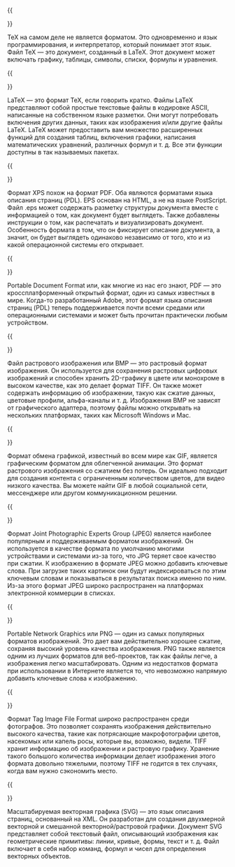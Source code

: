 ﻿---
translation: true
deploy: false
---


{{<section TEX>}}

TeX на самом деле не является форматом. Это одновременно и язык программирования, и интерпретатор, который понимает этот язык. Файл TeX — это документ, созданный в LaTeX. Этот документ может включать графику, таблицы, символы, списки, формулы и уравнения.

{{<section LATEX>}}

LaTeX — это формат TeX, если говорить кратко. Файлы LaTeX представляют собой простые текстовые файлы в кодировке ASCII, написанные на собственном языке разметки. Они могут потребовать включения других данных, таких как изображения и/или другие файлы LaTeX. LaTeX может предоставить вам множество расширенных функций для создания таблиц, включения графики, написания математических уравнений, различных формул и т. д. Все эти функции доступны в так называемых пакетах.

{{<section XPS>}}

Формат XPS похож на формат PDF. Оба являются форматами языка описания страниц (PDL). EPS основан на HTML, а не на языке PostScript. Файл .eps может содержать разметку структуры документа вместе с информацией о том, как документ будет выглядеть. Также добавлены инструкции о том, как распечатать и визуализировать документ. Особенность формата в том, что он фиксирует описание документа, а значит, он будет выглядеть одинаково независимо от того, кто и из какой операционной системы его открывает.

{{<section PDF>}}

Portable Document Format или, как многие из нас его знают, PDF — это кроссплатформенный открытый формат, один из самых известных в мире. Когда-то разработанный Adobe, этот формат языка описания страниц (PDL) теперь поддерживается почти всеми средами или операционными системами и может быть прочитан практически любым устройством.

{{<section BMP>}}

Файл растрового изображения или BMP — это растровый формат изображения. Он используется для сохранения растровых цифровых изображений и способен хранить 2D-графику в цвете или монохроме в высоком качестве, как это делает формат TIFF. Он также может содержать информацию об изображении, такую ​​как сжатие данных, цветовые профили, альфа-каналы и т. д. Изображения BMP не зависят от графического адаптера, поэтому файлы можно открывать на нескольких платформах, таких как Microsoft Windows и Mac.


{{<section GIF>}}

Формат обмена графикой, известный во всем мире как GIF, является графическим форматом для облегченной анимации. Это формат растрового изображения со сжатием без потерь. Он идеально подходит для создания контента с ограниченным количеством цветов, для видео низкого качества. Вы можете найти GIF в любой социальной сети, мессенджере или другом коммуникационном решении.

{{<section JPEG>}}

Формат Joint Photographic Experts Group (JPEG) является наиболее популярным и поддерживаемым форматом изображений. Он используется в качестве формата по умолчанию многими устройствами и системами из-за того, что JPG теряет свое качество при сжатии. К изображению в формате JPEG можно добавить ключевые слова. При загрузке таких картинок они будут индексироваться по этим ключевым словам и показываться в результатах поиска именно по ним. Из-за этого формат JPEG широко распространен на платформах электронной коммерции в списках.

{{<section PNG>}}

Portable Network Graphics или PNG — один из самых популярных форматов изображений. Это дает вам действительно хорошее сжатие, сохраняя высокий уровень качества изображения. PNG также является одним из лучших форматов для веб-проектов, так как файлы легче, а изображения легко масштабировать. Одним из недостатков формата при использовании в Интернете является то, что невозможно напрямую добавить ключевые слова к изображению.

{{<section TIFF>}}

Формат Tag Image File Format широко распространен среди фотографов. Это позволяет сохранять изображения действительно высокого качества, такие как потрясающие макрофотографии цветов, насекомых или капель росы, которые вы, возможно, видели. TIFF хранит информацию об изображении и растровую графику. Хранение такого большого количества информации делает изображения этого формата довольно тяжелыми, поэтому TIFF не годится в тех случаях, когда вам нужно сэкономить место.

{{<section SVG>}}

Масштабируемая векторная графика (SVG) — это язык описания страниц, основанный на XML. Он разработан для создания двухмерной векторной и смешанной векторной/растровой графики. Документ SVG представляет собой текстовый файл, описывающий изображения как геометрические примитивы: линии, кривые, формы, текст и т. д. Файл включает в себя набор команд, формул и чисел для определения векторных объектов.
